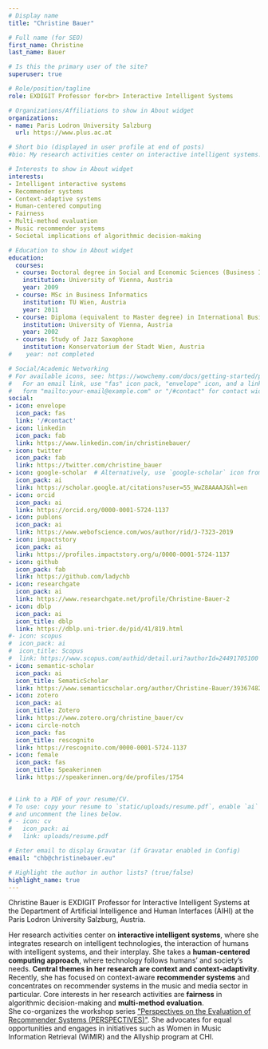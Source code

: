 ```yaml
---
# Display name
title: "Christine Bauer"

# Full name (for SEO)
first_name: Christine
last_name: Bauer

# Is this the primary user of the site?
superuser: true

# Role/position/tagline
role: EXDIGIT Professor for<br> Interactive Intelligent Systems

# Organizations/Affiliations to show in About widget
organizations:
- name: Paris Lodron University Salzburg
  url: https://www.plus.ac.at

# Short bio (displayed in user profile at end of posts)
#bio: My research activities center on interactive intelligent systems. A central theme in my research are context and context-adaptivity. Currently, I focus on context-aware (music) recommender systems.

# Interests to show in About widget
interests:
- Intelligent interactive systems
- Recommender systems
- Context-adaptive systems
- Human-centered computing
- Fairness
- Multi-method evaluation
- Music recommender systems
- Societal implications of algorithmic decision-making

# Education to show in About widget
education:
  courses:
  - course: Doctoral degree in Social and Economic Sciences (Business Informatics)
    institution: University of Vienna, Austria
    year: 2009
  - course: MSc in Business Informatics
    institution: TU Wien, Austria
    year: 2011
  - course: Diploma (equivalent to Master degree) in International Business Administration
    institution: University of Vienna, Austria
    year: 2002
  - course: Study of Jazz Saxophone
    institution: Konservatorium der Stadt Wien, Austria
#    year: not completed

# Social/Academic Networking
# For available icons, see: https://wowchemy.com/docs/getting-started/page-builder/#icons
#   For an email link, use "fas" icon pack, "envelope" icon, and a link in the
#   form "mailto:your-email@example.com" or "/#contact" for contact widget.
social:
- icon: envelope
  icon_pack: fas
  link: '/#contact'
- icon: linkedin
  icon_pack: fab
  link: https://www.linkedin.com/in/christinebauer/
- icon: twitter
  icon_pack: fab
  link: https://twitter.com/christine_bauer
- icon: google-scholar  # Alternatively, use `google-scholar` icon from `ai` icon pack // fasgraduation-cap
  icon_pack: ai
  link: https://scholar.google.at/citations?user=55_WwZ8AAAAJ&hl=en
- icon: orcid
  icon_pack: ai
  link: https://orcid.org/0000-0001-5724-1137
- icon: publons
  icon_pack: ai
  link: https://www.webofscience.com/wos/author/rid/J-7323-2019
- icon: impactstory
  icon_pack: ai
  link: https://profiles.impactstory.org/u/0000-0001-5724-1137
- icon: github
  icon_pack: fab
  link: https://github.com/ladychb
- icon: researchgate
  icon_pack: ai
  link: https://www.researchgate.net/profile/Christine-Bauer-2
- icon: dblp
  icon_pack: ai
  icon_title: dblp
  link: https://dblp.uni-trier.de/pid/41/819.html
#- icon: scopus
#  icon_pack: ai
#  icon_title: Scopus
#  link: https://www.scopus.com/authid/detail.uri?authorId=24491705100
- icon: semantic-scholar
  icon_pack: ai
  icon_title: SematicScholar
  link: https://www.semanticscholar.org/author/Christine-Bauer/39367482
- icon: zotero
  icon_pack: ai
  icon_title: Zotero
  link: https://www.zotero.org/christine_bauer/cv
- icon: circle-notch
  icon_pack: fas
  icon_title: rescognito
  link: https://rescognito.com/0000-0001-5724-1137
- icon: female
  icon_pack: fas
  icon_title: Speakerinnen
  link: https://speakerinnen.org/de/profiles/1754

        
# Link to a PDF of your resume/CV.
# To use: copy your resume to `static/uploads/resume.pdf`, enable `ai` icons in `params.toml`, 
# and uncomment the lines below.
# - icon: cv
#   icon_pack: ai
#   link: uploads/resume.pdf

# Enter email to display Gravatar (if Gravatar enabled in Config)
email: "chb@christinebauer.eu"

# Highlight the author in author lists? (true/false)
highlight_name: true
---
```


Christine Bauer is EXDIGIT Professor for Interactive Intelligent Systems at the Department of Artificial Intelligence and Human Interfaces (AIHI) at the Paris Lodron University Salzburg, Austria. 

Her research activities center on **interactive intelligent systems**, where she integrates research on intelligent technologies, the interaction of humans with intelligent systems, and their interplay. She takes a **human-centered computing approach**, where technology follows humans’ and society’s needs. **Central themes in her research are context and context-adaptivity**. Recently, she has focused on context-aware **recommender systems** and concentrates on recommender systems in the music and media sector in particular. Core interests in her research activities are **fairness** in algorithmic decision-making and **multi-method evaluation**.   
She co-organizes the workshop series ["Perspectives on the Evaluation of Recommender Systems (PERSPECTIVES)"](http://perspectives-ws.github.io). She advocates for equal opportunities and engages in initiatives such as Women in Music Information Retrieval (WiMIR) and the Allyship program at CHI.

<!--Further interests span manifold fields such as online self-disclosure and privacy, methods for designing context-adaptive systems, and the creative industries.  -->


<!--{{< icon name="download" pack="fas" >}} Download my {{< staticref "uploads/demo_resume.pdf" "newtab" >}}resumé{{< /staticref >}}. -->
